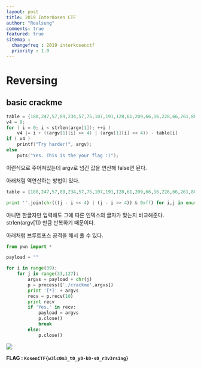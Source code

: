 ```yaml
---
layout: post
title: 2019 InterKosen CTF
author: "Realsung"
comments: true
featured: true
sitemap :
  changefreq : 2019 interkosenctf
  priority : 1.0
---
```


# Reversing

## basic crackme

```c
table = {180,247,57,89,234,57,75,107,191,128,61,209,66,16,228,66,261,88,21,264,171,24,232,205,27,235,81,30,273,68,81,134,83,72,89,54,266,155,253}
v4 = 0;
for ( i = 0; i < strlen(argv[1]); ++i )
	v4 |= i + ((argv[1][i] >> 4) | (argv[1][i] << 4)) - table[i]
if ( v4 )
	printf("Try harder!", argv);
else
	puts("Yes. This is the your flag :)");
```

이런식으로 주어져있는데 argv로 넘긴 값을 연산해 false면 된다. 

아래처럼 역연산하는 방법이 있다.

```python
table = [180,247,57,89,234,57,75,107,191,128,61,209,66,16,228,66,261,88,21,264,171,24,232,205,27,235,81,30,273,68,81,134,83,72,89,54,266,155,253]

print ''.join(chr(((j - i << 4) | (j - i >> 4)) & 0xff) for i,j in enumerate(table))
```

아니면 한글자만 입력해도 그에 따른 인덱스의 글자가 맞는지 비교해준다. strlen(argv[1]) 만큼 반복하기 때문이다.

아래처럼 브루트포스 공격을 해서 풀 수 있다. 

```python
from pwn import *

payload = ""

for i in range(39):
	for j in range(33,127):
		argvs = payload + chr(j)
		p = process(['./crackme',argvs])
		print '[*]' + argvs
		recv = p.recv(10)
		print recv
		if 'Yes.' in recv:
			payload = argvs
			p.close()
			break
		else:
			p.close()
```

![](https://user-images.githubusercontent.com/32904385/64486420-ee1f3d80-d267-11e9-9260-429e44edb318.png)

**FLAG : `KosenCTF{w3lc0m3_t0_y0-k0-s0_r3v3rs1ng}`**

<br />